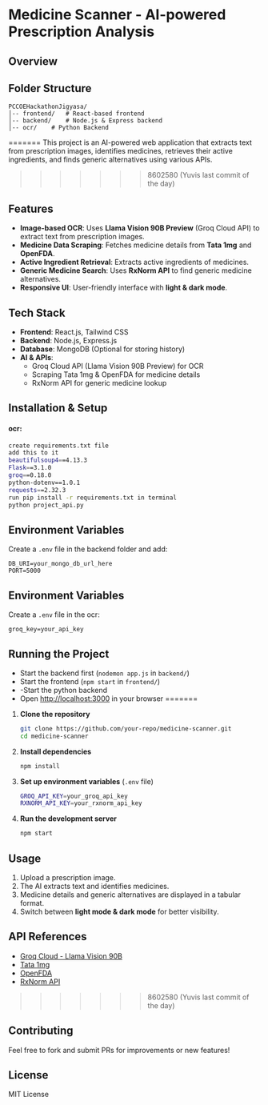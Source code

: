 # Medicine Scanner - AI-powered Prescription Analysis

## Overview

## Folder Structure
```
PCCOEHackathonJigyasa/
│-- frontend/   # React-based frontend
│-- backend/    # Node.js & Express backend
│-- ocr/    # Python Backend
```
=======
This project is an AI-powered web application that extracts text from prescription images, identifies medicines, retrieves their active ingredients, and finds generic alternatives using various APIs.
>>>>>>> 8602580 (Yuvis last commit of the day)

## Features

- **Image-based OCR**: Uses **Llama Vision 90B Preview** (Groq Cloud API) to extract text from prescription images.
- **Medicine Data Scraping**: Fetches medicine details from **Tata 1mg** and **OpenFDA**.
- **Active Ingredient Retrieval**: Extracts active ingredients of medicines.
- **Generic Medicine Search**: Uses **RxNorm API** to find generic medicine alternatives.
- **Responsive UI**: User-friendly interface with **light & dark mode**.

## Tech Stack

- **Frontend**: React.js, Tailwind CSS
- **Backend**: Node.js, Express.js
- **Database**: MongoDB (Optional for storing history)
- **AI & APIs**:
  - Groq Cloud API (Llama Vision 90B Preview) for OCR
  - Scraping Tata 1mg & OpenFDA for medicine details
  - RxNorm API for generic medicine lookup

## Installation & Setup

#### ocr:
```bash
create requirements.txt file
add this to it
beautifulsoup4==4.13.3
Flask==3.1.0
groq==0.18.0
python-dotenv==1.0.1
requests==2.32.3
run pip install -r requirements.txt in terminal
python project_api.py
```

## Environment Variables
Create a `.env` file in the backend folder and add:
```
DB_URI=your_mongo_db_url_here
PORT=5000
```
## Environment Variables
Create a `.env` file in the ocr:
```
groq_key=your_api_key
```

## Running the Project
- Start the backend first (`nodemon app.js` in `backend/`)
- Start the frontend (`npm start` in `frontend/`)
- -Start the python backend
- Open [http://localhost:3000](http://localhost:3000) in your browser
=======
1. **Clone the repository**
   ```sh
   git clone https://github.com/your-repo/medicine-scanner.git
   cd medicine-scanner
   ```
2. **Install dependencies**
   ```sh
   npm install
   ```
3. **Set up environment variables** (`.env` file)
   ```sh
   GROQ_API_KEY=your_groq_api_key
   RXNORM_API_KEY=your_rxnorm_api_key
   ```
4. **Run the development server**
   ```sh
   npm start
   ```

## Usage

1. Upload a prescription image.
2. The AI extracts text and identifies medicines.
3. Medicine details and generic alternatives are displayed in a tabular format.
4. Switch between **light mode & dark mode** for better visibility.

## API References

- [Groq Cloud - Llama Vision 90B](https://groq.com/)
- [Tata 1mg](https://www.1mg.com/)
- [OpenFDA](https://open.fda.gov/)
- [RxNorm API](https://www.nlm.nih.gov/research/umls/rxnorm/)
>>>>>>> 8602580 (Yuvis last commit of the day)

## Contributing

Feel free to fork and submit PRs for improvements or new features!

## License

MIT License
